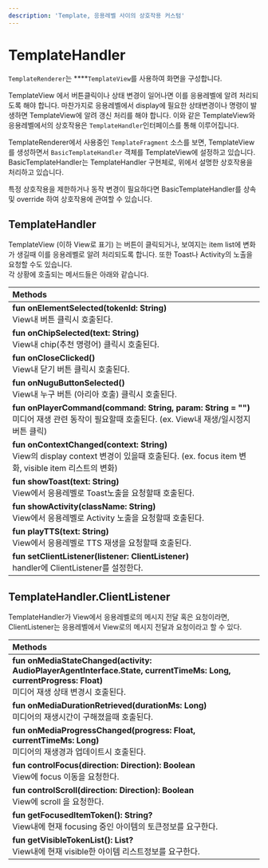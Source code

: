 ```yaml
---
description: 'Template, 응용레벨 사이의 상호작용 커스텀'
---
```


# TemplateHandler

`TemplateRenderer`는 ****`TemplateView`를 사용하여 화면을 구성합니다.  
  
TemplateView 에서 버튼클릭이나 상태 변경이 일어나면 이를 응용레벨에 알려 처리되도록 해야 합니다. 마찬가지로 응용레벨에서 display에 필요한 상태변경이나 명령이 발생하면 TemplateView에 알려 갱신 처리를 해야 합니다. 이와 같은 TemplateView와 응용레벨에서의 상호작용은 `TemplateHandler`인터페이스를 통해 이루어집니다.  
  
TemplateRenderer에서 사용중인 `TemplateFragment` 소스를 보면, TemplateView를 생성하면서 `BasicTemplateHandler` 객체를 TemplateView에 설정하고 있습니다. BasicTemplateHandler는 TemplateHandler 구현체로, 위에서 설명한 상호작용을 처리하고 있습니다.  
  
특정 상호작용을 제한하거나 동작 변경이 필요하다면 BasicTemplateHandler를 상속 및 override 하여 상호작용에 관여할 수 있습니다. 

## TemplateHandler

TemplateView \(이하 View로 표기\) 는 버튼이 클릭되거나, 보여지는 item list에 변화가 생길때 이를 응용레벨로 알려 처리되도록 합니다. 또한 Toast나 Activity의 노출을 요청할 수도 있습니다.    
각 상황에 호출되는 메서드들은 아래와 같습니다.

| Methods |
| :--- |
| **fun onElementSelected(tokenId: String)**<br>View내 버튼 클릭시 호출된다. |
| **fun onChipSelected(text: String)**<br>View내 chip(추천 명령어) 클릭시 호출된다. |
| **fun onCloseClicked()**<br>View내 닫기 버튼 클릭시 호출된다. |
| **fun onNuguButtonSelected()**<br>View내 누구 버튼 (아리아 호출) 클릭시 호출된다. |
| **fun onPlayerCommand(command: String, param: String = "")**<br>미디어 재생 관련 동작이 필요할때 호출된다. (ex. View내 재생/일시정지 버튼 클릭) |
| **fun onContextChanged(context: String)**<br>View의 display context 변경이 있을때 호출된다. (ex. focus item 변화, visible item 리스트의 변화) |
| **fun showToast(text: String)**<br>View에서 응용레벨로 Toast노출을 요청할때 호출된다. |
| **fun showActivity(className: String)**<br>View에서 응용레벨로 Activity 노출을 요청할때 호출된다. |
| **fun playTTS(text: String)**<br>View에서 응용레벨로 TTS 재생을 요청할때 호출된다. |
| **fun setClientListener(listener: ClientListener)**<br>handler에 ClientListener를 설정한다. |

## TemplateHandler.ClientListener

TemplateHandler가 View에서 응용레벨로의 메시지 전달 혹은 요청이라면,  ClientListener는 응용레벨에서 View로의 메시지 전달과 요청이라고 할 수 있다. 

| Methods |
| :--- |
| **fun onMediaStateChanged(activity: AudioPlayerAgentInterface.State, currentTimeMs: Long, currentProgress: Float)**<br>미디어 재생 상태 변경시 호출된다. |
| **fun onMediaDurationRetrieved(durationMs: Long)**<br>미디어의 재생시간이 구해졌을때 호출된다. |
| **fun onMediaProgressChanged(progress: Float, currentTimeMs: Long)**<br>미디어의 재생경과 업데이트시 호출된다. |
| **fun controlFocus(direction: Direction): Boolean**<br>View에 focus 이동을 요청한다. |
| **fun controlScroll(direction: Direction): Boolean**<br>View에 scroll 을 요청한다. |
| **fun getFocusedItemToken(): String?**<br>View내에 현재 focusing 중인 아이템의 토큰정보를 요구한다. |
| **fun getVisibleTokenList(): List?**<br>View내에 현재 visible한 아이템 리스트정보를 요구한다. |
